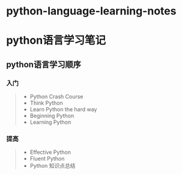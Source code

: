 # python-language-learning-notes
# python语言学习笔记

## python语言学习顺序

### 入门
> * Python Crash Course
> * Think Python
> * Learn Python the hard way
> * Beginning Python
> * Learning Python

### 提高
> * Effective Python
> * Fluent Python
> * Python 知识点总结
